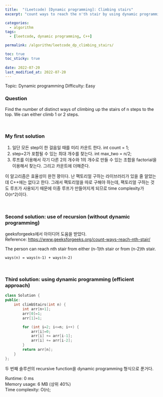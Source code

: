```yaml
---
title:  "(Leetcode) [Dynamic programming]: Climbing stairs"
excerpt: "count ways to reach the n'th stair by using dynamic programming"

categories:
  - algorithm
tags:
  - [leetcode, dynamic programming, C++]

permalink: /algorithm/leetcode_dp_climbing_stairs/

toc: true
toc_sticky: true
 
date: 2022-07-20
last_modified_at: 2022-07-20
---
```


Topic: Dynamic programming
Difficulty: Easy

### Question
Find the number of distinct ways of climbing up the stairs of n steps to the top. We can either climb 1 or 2 steps.

<br>

### My first solution
1. 일단 모든 step이 한 걸음일 때를 미리 카운트 한다. int count = 1;
2. step=2가 포함될 수 있는 최대 개수를 찾는다. int max_two = n/2;
3. 루프를 이용해서 각기 다른 2의 개수와 1의 개수로 만들 수 있는 조합을 factorial을 이용해서 찾는다. 그리고 카운트에 더해준다.

이 알고리즘은 효율성이 완전 꽝이다. 난 팩토리얼 구하는 라이브러리가 있을 줄 알았는데 C++에는 없다고 한다. 그래서 팩토리얼을 따로 구해야 하는데, 팩토리얼 구하는 것도 루프가 사용되기 때문에 이중 루프가 만들어지게 되므로 time complexity가 O(n^2)이다. 

<br>

### Second solution: use of recursion (without dynamic programming)
geeksforgeeks에서 아이디어 도움을 받았다.  
Reference: <https://www.geeksforgeeks.org/count-ways-reach-nth-stair/>

The person can reach nth stair from either (n-1)th stair or from (n-2)th stair.
```
ways(n) = ways(n-1) + ways(n-2)
```

<br>

### Third solution: using dynamic programming (efficient approach)
```cpp
class Solution {
public:
    int climbStairs(int n) {
        int arr[n+1];
        arr[0]=1;
        arr[1]=1;

        for (int i=2; i<=n; i++) {
            arr[i]=0;
            arr[i] += arr[i-1];
            arr[i] += arr[i-2];
        }
        return arr[n];
    }
};
```
두 번째 솔루션의 recursive function을 dynamic programming 형식으로 푼거다.  

Runtime: 0 ms  
Memory usage: 6 MB (상위 40%)  
Time complexity: O(n);  






